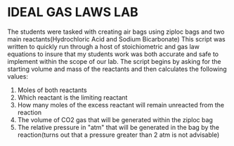 # IDEAL GAS LAWS LAB
The students were tasked with creating air bags using ziploc bags and two main reactants(Hydrochloric Acid and Sodium Bicarbonate)
 This script was written to quickly run through a host of stoichiometric and gas law equations to insure that my students work was both accurate and safe to implement within the scope of our lab.
 The script begins by asking for the starting volume and mass of the reactants and then calculates the following values:
1. Moles of both reactants 
2. Which reactant is the limiting reactant 
3. How many moles of the excess reactant will remain unreacted from the reaction 
4. The volume of CO2 gas that will be generated within the ziploc bag 
5. The relative pressure in "atm" that will be generated in the bag by the reaction(turns out that a pressure greater than 2 atm is not advisable)
